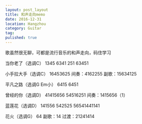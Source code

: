 ```yaml
---
layout: post_layout
title: 和声走向memo
date: 2016-12-31
location: Hangzhou
category: Guitar
tag: 
pulished: true
---
```

歌虽然很无聊，可都是流行音乐的和声走向，码住学习

当你老了（选调C）
1345 6341 251 63451

小手拉大手（选调C）
16453625 间奏：4162255 副歌：15634125

平凡之路（选调G Em小）
6415 6451

曾经的你（选调D）
41415656 54516251 间奏：1415656（1）

蓝莲花（选调D）
141556 542525 56541441141

花火（选调G）
64 副歌：14 过渡：21241414